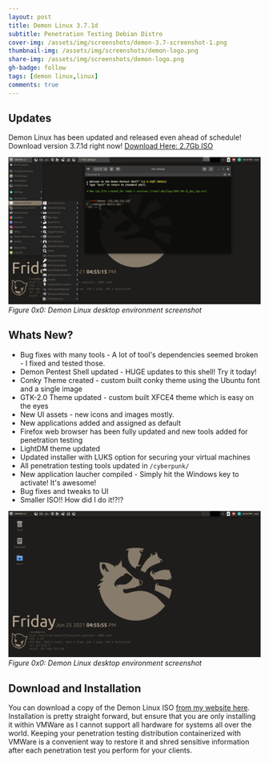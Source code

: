 ```yaml
---
layout: post
title: Demon Linux 3.7.1d
subtitle: Penetration Testing Debian Distro
cover-img: /assets/img/screenshots/demon-3.7-screenshot-1.png
thumbnail-img: /assets/img/screenshots/demon-logo.png
share-img: /assets/img/screenshots/demon-logo.png
gh-badge: follow
tags: [demon linux,linux]
comments: true
---
```

## Updates
Demon Linux has been updated and released even ahead of schedule! Download version 3.7.1d right now! [Download Here: 2.7Gb ISO](https://demonlinux.com)

![Demon Linux 3.7.x Screenshot](/assets/img/screenshots/demon-3.7-screenshot-0.png "Demon Linux 3.7.x Screenshot")
_Figure 0x0: Demon Linux desktop environment screenshot_
## Whats New?
* Bug fixes with many tools - A lot of tool's dependencies seemed broken - I fixed and tested those.
* Demon Pentest Shell updated - HUGE updates to this shell! Try it today!
* Conky Theme created - custom built conky theme using the Ubuntu font and a single image
* GTK-2.0 Theme updated - custom built XFCE4 theme which is easy on the eyes
* New UI assets - new icons and images mostly.
* New applications added and assigned as default
* Firefox web browser has been fully updated and new tools added for penetration testing
* LightDM theme updated
* Updated installer with LUKS option for securing your virtual machines
* All penetration testing tools updated in `/cyberpunk/`
* New application laucher compiled - Simply hit the Windows key to activate! It's awesome!
* Bug fixes and tweaks to UI
* Smaller ISO!! How did I do it!?!?

![Demon Linux 3.7.x Screenshot](/assets/img/screenshots/demon-3.7-screenshot-1.png "Demon Linux 3.7.x Screenshot")
_Figure 0x0: Demon Linux desktop environment screenshot_
## Download and Installation
You can download a copy of the Demon Linux ISO [from my website here](https://demonlinux.com). Installation is pretty straight forward, but ensure that you are only installing it within VMWare as I cannot support all hardware for systems all over the world. Keeping your penetration testing distribution containerized with VMWare is a convenient way to restore it and shred sensitive information after each penetration test you perform for your clients.




